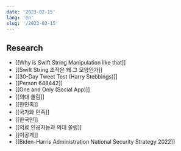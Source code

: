 ```yaml
---
date: '2023-02-15'
lang: 'en'
slug: '/2023-02-15'
---
```


## Research

- [[Why is Swift String Manipulation like that]]
- [[Swift String 조작은 왜 그 모양인가]]
- [[30-Day Tweet Test (Harry Stebbings)]]
- [[Person 648442]]
- [[One and Only (Social App)]]
- [[의대 쏠림]]
- [[한민족]]
- [[국가와 민족]]
- [[한국인]]
- [[의료 인공지능과 의대 쏠림]]
- [[이공계]]
- [[Biden-Harris Administration National Security Strategy 2022]]

